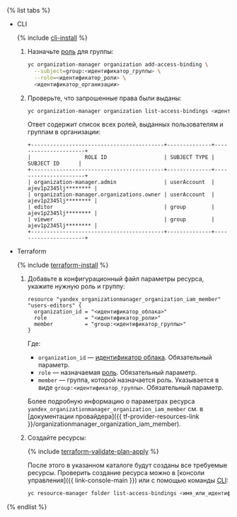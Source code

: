{% list tabs %}

- CLI

    {% include [cli-install](../cli-install.md) %}

    1. Назначьте [роль](../../iam/concepts/access-control/roles.md) для группы:

        ```bash
        yc organization-manager organization add-access-binding \
          --subject=group:<идентификатор_группы> \
          --role=<идентификатор_роли> \
          <идентификатор_организации>
        ```

    1. Проверьте, что запрошенные права были выданы:

        ```bash
        yc organization-manager organization list-access-bindings <идентификатор_организации>
        ```

        Ответ содержит список всех ролей, выданных пользователям и группам в организации:

        ```
        +------------------------------------------+--------------+----------------------+
        |                 ROLE ID                  | SUBJECT TYPE |      SUBJECT ID      |
        +------------------------------------------+--------------+----------------------+
        | organization-manager.admin               | userAccount  | ajev1p2345lj******** |
        | organization-manager.organizations.owner | userAccount  | ajev1p2345lj******** |
        | editor                                   | group        | ajev1p2345lj******** |
        | viewer                                   | group        | ajev1p2345lj******** |
        +------------------------------------------+--------------+----------------------+
        ```

- Terraform

    {% include [terraform-install](../terraform-install.md) %}

    1. Добавьте в конфигурационный файл параметры ресурса, укажите нужную роль и группу:

       ```
       resource "yandex_organizationmanager_organization_iam_member" "users-editors" {
         organization_id = "<идентификатор_облака>"
         role            = "<идентификатор_роли>"
         member          = "group:<идентификатор_группы>"
       }
       ```

       Где:

       * `organization_id` — [идентификатор облака](../../resource-manager/operations/cloud/get-id.md). Обязательный параметр.
       * `role` — назначаемая [роль](../../iam/concepts/access-control/roles.md). Обязательный параметр.
       * `member` — группа, которой назначается роль. Указывается в виде `group:<идентификатор_группы>`. Обязательный параметр.

       Более подробную информацию о параметрах ресурса `yandex_organizationmanager_organization_iam_member` см. в [документации провайдера]({{ tf-provider-resources-link }}/organizationmanager_organization_iam_member).


    1. Создайте ресурсы:

       {% include [terraform-validate-plan-apply](../../_tutorials/terraform-validate-plan-apply.md) %}

       После этого в указанном каталоге будут созданы все требуемые ресурсы. Проверить создание ресурса можно в [консоли управления]({{ link-console-main }}) или с помощью команды [CLI](../../cli/quickstart.md):

       ```bash
       yc resource-manager folder list-access-bindings <имя_или_идентификатор_папки>
       ```

{% endlist %}